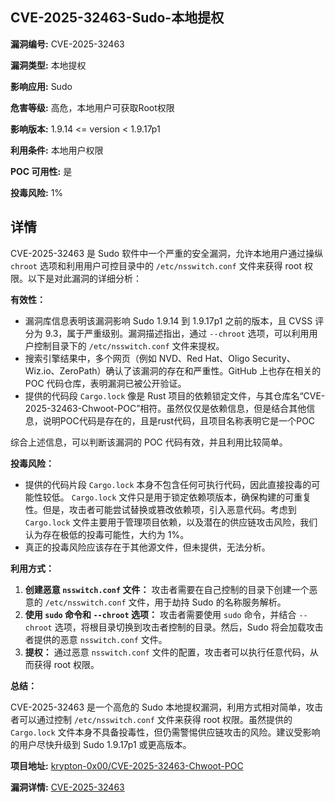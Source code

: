 ## CVE-2025-32463-Sudo-本地提权

**漏洞编号:** CVE-2025-32463

**漏洞类型:** 本地提权

**影响应用:** Sudo

**危害等级:** 高危，本地用户可获取Root权限

**影响版本:** 1.9.14 <= version < 1.9.17p1

**利用条件:** 本地用户权限

**POC 可用性:** 是

**投毒风险:** 1%

## 详情

CVE-2025-32463 是 Sudo 软件中一个严重的安全漏洞，允许本地用户通过操纵 `chroot` 选项和利用用户可控目录中的 `/etc/nsswitch.conf` 文件来获得 root 权限。以下是对此漏洞的详细分析：

**有效性：**

*   漏洞库信息表明该漏洞影响 Sudo 1.9.14 到 1.9.17p1 之前的版本，且 CVSS 评分为 9.3，属于严重级别。漏洞描述指出，通过 `--chroot` 选项，可以利用用户控制目录下的 `/etc/nsswitch.conf` 文件来提权。
*   搜索引擎结果中，多个网页（例如 NVD、Red Hat、Oligo Security、Wiz.io、ZeroPath）确认了该漏洞的存在和严重性。GitHub 上也存在相关的 POC 代码仓库，表明漏洞已被公开验证。
*   提供的代码段 `Cargo.lock` 像是 Rust 项目的依赖锁定文件，与其仓库名“CVE-2025-32463-Chwoot-POC”相符。虽然仅仅是依赖信息，但是结合其他信息，说明POC代码是存在的，且是rust代码，且项目名称表明它是一个POC

综合上述信息，可以判断该漏洞的 POC 代码有效，并且利用比较简单。

**投毒风险：**

*   提供的代码片段 `Cargo.lock` 本身不包含任何可执行代码，因此直接投毒的可能性较低。 `Cargo.lock` 文件只是用于锁定依赖项版本，确保构建的可重复性。但是，攻击者可能尝试替换或篡改依赖项，引入恶意代码。考虑到 `Cargo.lock` 文件主要用于管理项目依赖，以及潜在的供应链攻击风险，我们认为存在极低的投毒可能性，大约为 1%。
*   真正的投毒风险应该存在于其他源文件，但未提供，无法分析。

**利用方式：**

1.  **创建恶意 `nsswitch.conf` 文件：** 攻击者需要在自己控制的目录下创建一个恶意的 `/etc/nsswitch.conf` 文件，用于劫持 Sudo 的名称服务解析。
2.  **使用 `sudo` 命令和 `--chroot` 选项：** 攻击者需要使用 `sudo` 命令，并结合 `--chroot` 选项，将根目录切换到攻击者控制的目录。然后，Sudo 将会加载攻击者提供的恶意 `nsswitch.conf` 文件。
3.  **提权：** 通过恶意 `nsswitch.conf` 文件的配置，攻击者可以执行任意代码，从而获得 root 权限。

**总结：**

CVE-2025-32463 是一个高危的 Sudo 本地提权漏洞，利用方式相对简单，攻击者可以通过控制 `/etc/nsswitch.conf` 文件来获得 root 权限。虽然提供的 `Cargo.lock` 文件本身不具备投毒性，但仍需警惕供应链攻击的风险。建议受影响的用户尽快升级到 Sudo 1.9.17p1 或更高版本。

**项目地址:** [krypton-0x00/CVE-2025-32463-Chwoot-POC](https://github.com/krypton-0x00/CVE-2025-32463-Chwoot-POC)

**漏洞详情:** [CVE-2025-32463](https://nvd.nist.gov/vuln/detail/CVE-2025-32463)